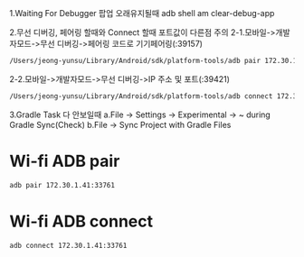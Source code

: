 1.Waiting For Debugger 팝업 오래유지될때
adb shell am clear-debug-app

2.무선 디버깅, 페어링 할때와 Connect 할때 포트값이 다른점 주의
2-1.모바일->개발자모드->무선 디버깅->페어링 코드로 기기페어링(:39157)
```zsh
/Users/jeong-yunsu/Library/Android/sdk/platform-tools/adb pair 172.30.1.41:39157
```
2-2.모바일->개발자모드->무선 디버깅->IP 주소 및 포트(:39421)
```zsh
/Users/jeong-yunsu/Library/Android/sdk/platform-tools/adb connect 172.30.1.41:39421
```

3.Gradle Task 다 안보일때
a.File -> Settings -> Experimental -> ~ during Gradle Sync(Check)
b.File -> Sync Project with Gradle Files

# Wi-fi ADB pair
```zsh
adb pair 172.30.1.41:33761
```

# Wi-fi ADB connect
```zsh
adb connect 172.30.1.41:33761
```
